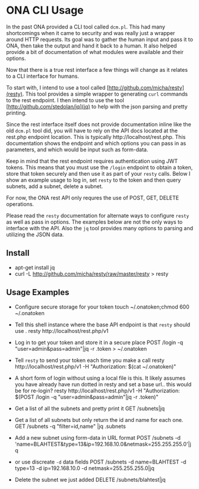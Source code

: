 ONA CLI Usage
===============

In the past ONA provided a CLI tool called `dcm.pl`.  This had many shortcomings when it came to security and was really just a wrapper around HTTP requests.  Its goal was to gather the human input and pass it to ONA, then take the output and hand it back to a human.  It also helped provide a bit of documentation of what modules were available and their options.

Now that there is a true rest interface a few things will change as it relates to a CLI interface for humans.

To start with, I intend to use a tool called [http://github.com/micha/resty](resty).  This tool provides a simple wrapper to generating `curl` commands to the rest endpoint.  I then intend to use the tool [http://github.com/stedolan/jq](jq) to help with the json parsing and pretty printing.

Since the rest interface itself does not provide documentation inline like the old `dcm.pl` tool did, you will have to rely on the API docs located at the rest.php endpoint location.  This is typically http://localhost/rest.php.  This documentation shows the endpoint and which options you can pass in as parameters, and which would be input such as form-data.

Keep in mind that the rest endpoint requires authentication using JWT tokens.  This means that you must use the `/login` endpoint to obtain a token, store that token securely and then use it as part of your `resty` calls.  Below I show an example usage to log in, set `resty` to the token and then query subnets, add a subnet, delete a subnet.

For now, the ONA rest API only requres the use of POST, GET, DELETE operations.

Please read the `resty` documentation for alternate ways to configure `resty` as well as pass in options.  The examples below are not the only ways to interface with the API.  Also the `jq` tool provides many options to parsing and utilizing the JSON data.

Install
-------
* apt-get install jq
* curl -L http://github.com/micha/resty/raw/master/resty > resty

Usage Examples
--------------

* Configure secure storage for your token
    touch ~/.onatoken;chmod 600 ~/.onatoken
* Tell this shell instance where the base API endpoint is that `resty` should use
    . resty http://localhost/rest.php/v1

* Log in to get your token and store it in a secure place
    POST /login -q "user=admin&pass=admin"|jq -r .token > ~/.onatoken
* Tell `resty` to send your token each time you make a call
    resty http://localhost/rest.php/v1 -H "Authorization: $(cat ~/.onatoken)"

* A short form of login without using a local file is this. It likely assumes you have already have run dotted in resty and set a base url.. this would be for re-login?
    resty http://localhost/rest.php/v1 -H "Authorization: $(POST /login -q "user=admin&pass=admin"|jq -r .token)"


* Get a list of all the subnets and pretty print it
    GET /subnets|jq
* Get a list of all subnets but only return the id and name for each one.
    GET /subnets -q "filter=id,name" |jq .subnets
* Add a new subnet using form-data in URL format
    POST /subnets -d 'name=BLAHTEST&type=13&ip=192.168.10.0&netmask=255.255.255.0'|jq
* or use discreate `-d` data fields
    POST /subnets -d name=BLAHTEST -d type=13 -d ip=192.168.10.0 -d netmask=255.255.255.0|jq
* Delete the subnet we just added
    DELETE /subnets/blahtest|jq

